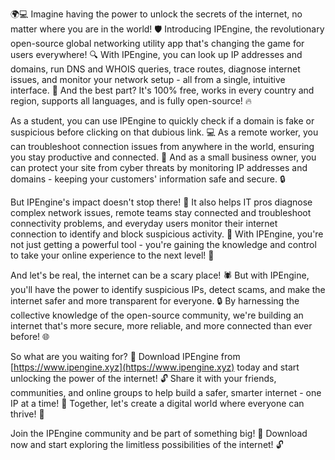 🌍💻 Imagine having the power to unlock the secrets of the internet, no matter where you are in the world! 🛡️ Introducing IPEngine, the revolutionary open-source global networking utility app that's changing the game for users everywhere! 🔍 With IPEngine, you can look up IP addresses and domains, run DNS and WHOIS queries, trace routes, diagnose internet issues, and monitor your network setup - all from a single, intuitive interface. 📡 And the best part? It's 100% free, works in every country and region, supports all languages, and is fully open-source! 🔥

As a student, you can use IPEngine to quickly check if a domain is fake or suspicious before clicking on that dubious link. 💻 As a remote worker, you can troubleshoot connection issues from anywhere in the world, ensuring you stay productive and connected. 🌆 And as a small business owner, you can protect your site from cyber threats by monitoring IP addresses and domains - keeping your customers' information safe and secure. 🔒

But IPEngine's impact doesn't stop there! 🌟 It also helps IT pros diagnose complex network issues, remote teams stay connected and troubleshoot connectivity problems, and everyday users monitor their internet connection to identify and block suspicious activity. 💪 With IPEngine, you're not just getting a powerful tool - you're gaining the knowledge and control to take your online experience to the next level! 🚀

And let's be real, the internet can be a scary place! 🕷️ But with IPEngine, you'll have the power to identify suspicious IPs, detect scams, and make the internet safer and more transparent for everyone. 🔒 By harnessing the collective knowledge of the open-source community, we're building an internet that's more secure, more reliable, and more connected than ever before! 🌐

So what are you waiting for? 🎉 Download IPEngine from [https://www.ipengine.xyz](https://www.ipengine.xyz) today and start unlocking the power of the internet! 🔓 Share it with your friends, communities, and online groups to help build a safer, smarter internet - one IP at a time! 💪 Together, let's create a digital world where everyone can thrive! 🌟

Join the IPEngine community and be part of something big! 🎉 Download now and start exploring the limitless possibilities of the internet! 🔓
